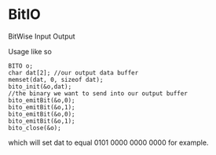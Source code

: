# BitIO
BitWise Input Output

Usage like so
~~~{.c}
BITO o;
char dat[2]; //our output data buffer
memset(dat, 0, sizeof dat);
bito_init(&o,dat);
//the binary we want to send into our output buffer
bito_emitBit(&o,0);
bito_emitBit(&o,1);
bito_emitBit(&o,0);
bito_emitBit(&o,1);
bito_close(&o);
~~~
which will set dat to equal 0101 0000 0000 0000 for example.
